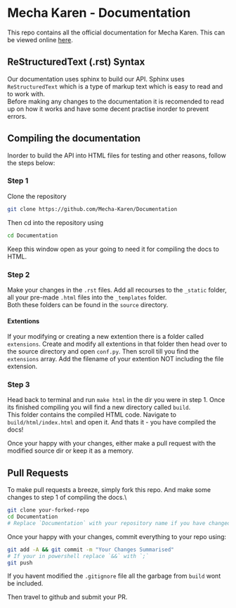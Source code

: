 # Mecha Karen - Documentation
This repo contains all the official documentation for Mecha Karen. This can be viewed online [here](https://docs.mechakaren.xyz).

## ReStructuredText (.rst) Syntax
Our documentation uses sphinx to build our API. Sphinx uses `ReStructuredText` which is a type of markup text which is easy to read and to work with.\
Before making any changes to the documentation it is recomended to read up on how it works and have some decent practise inorder to prevent errors.

## Compiling the documentation
Inorder to build the API into HTML files for testing and other reasons, follow the steps below:

### Step 1
Clone the repository
```sh
git clone https://github.com/Mecha-Karen/Documentation
```
Then cd into the repository using
```sh
cd Documentation
```
Keep this window open as your going to need it for compiling the docs to HTML.

### Step 2
Make your changes in the `.rst` files. Add all recourses to the `_static` folder, all your pre-made `.html` files into the `_templates` folder.\
Both these folders can be found in the `source` directory.

#### Extentions
If your modifying or creating a new extention there is a folder called `extensions`. Create and modify all extentions in that folder then head over to the source directory and open
`conf.py`. Then scroll till you find the `extensions` array. Add the filename of your extention NOT including the file extension.

### Step 3
Head back to terminal and run `make html` in the dir you were in step 1. Once its finished compiling you will find a new directory called `build`.\
This folder contains the compiled HTML code. Navigate to `build/html/index.html` and open it. And thats it - you have compiled the docs!

Once your happy with your changes, either make a pull request with the modified source dir or keep it as a memory.

## Pull Requests
To make pull requests a breeze, simply fork this repo. And make some changes to step 1 of compiling the docs.\
```sh
git clone your-forked-repo
cd Documentation
# Replace `Documentation` with your repository name if you have changed it
```

Once your happy with your changes, commit everything to your repo using:
```sh
git add -A && git commit -m "Your Changes Summarised"
# If your in powershell replace `&&` with `;`
git push
```
If you havent modified the `.gitignore` file all the garbage from `build` wont be included.

Then travel to github and submit your PR.
